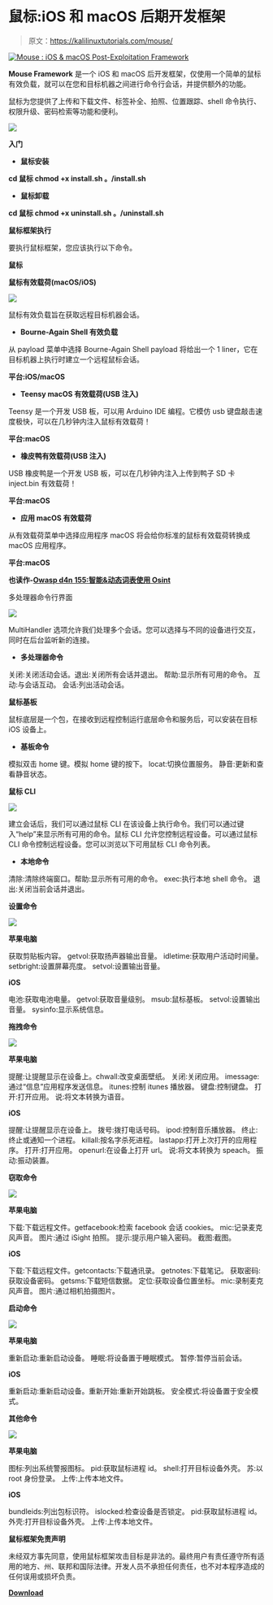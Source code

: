 # 鼠标:iOS 和 macOS 后期开发框架

> 原文：<https://kalilinuxtutorials.com/mouse/>

[![Mouse : iOS & macOS Post-Exploitation Framework](img//a7c7e194d2620a946b636232b2219828.png "Mouse : iOS & macOS Post-Exploitation Framework")](https://1.bp.blogspot.com/-8xTZ4RTjv5E/Xllm21JLkrI/AAAAAAAAFLk/fU6FLQ22Yd8xUIrq4NzAlH1twF5AyTVYQCLcBGAsYHQ/s1600/Mouse%2BFramework.png)

**Mouse Framework** 是一个 iOS 和 macOS 后开发框架，仅使用一个简单的鼠标有效负载，就可以在您和目标机器之间进行命令行会话，并提供额外的功能。

鼠标为您提供了上传和下载文件、标签补全、拍照、位置跟踪、shell 命令执行、权限升级、密码检索等功能和便利。

![](img//035751c848cd8113a5ac2fc4f0caa70c.png)

**入门**

*   **鼠标安装**

**cd 鼠标
chmod +x install.sh
。/install.sh**

*   **鼠标卸载**

**cd 鼠标
chmod +x uninstall.sh
。/uninstall.sh**

**鼠标框架执行**

要执行鼠标框架，您应该执行以下命令。

**鼠标**

**鼠标有效载荷(macOS/iOS)**

![](img//6c53eb0eb656b16c019466c9f7fad7d5.png)

鼠标有效负载旨在获取远程目标机器会话。

*   **Bourne-Again Shell 有效负载**

从 payload 菜单中选择 Bourne-Again Shell payload 将给出一个 1 liner，它在目标机器上执行时建立一个远程鼠标会话。

**平台:iOS/macOS**

*   **Teensy macOS 有效载荷(USB 注入)**

Teensy 是一个开发 USB 板，可以用 Arduino IDE 编程。它模仿 usb 键盘敲击速度极快，可以在几秒钟内注入鼠标有效载荷！

**平台:macOS**

*   **橡皮鸭有效载荷(USB 注入)**

USB 橡皮鸭是一个开发 USB 板，可以在几秒钟内注入上传到鸭子 SD 卡 inject.bin 有效载荷！

**平台:macOS**

*   **应用 macOS 有效载荷**

从有效载荷菜单中选择应用程序 macOS 将会给你标准的鼠标有效载荷转换成 macOS 应用程序。

**平台:macOS**

**也读作-[Owasp d4n 155:智能&动态词表使用 Osint](https://kalilinuxtutorials.com/owasp-d4n155/)**

多处理器命令行界面

![](img//b9bc674f835850896bc41fc7bfa8d344.png)

MultiHandler 选项允许我们处理多个会话。您可以选择与不同的设备进行交互，同时在后台监听新的连接。

*   **多处理器命令**

关闭:关闭活动会话。退出:关闭所有会话并退出。
帮助:显示所有可用的命令。
互动:与会话互动。
会话:列出活动会话。

**鼠标基板**

鼠标底层是一个包，在接收到远程控制运行底层命令和服务后，可以安装在目标 iOS 设备上。

*   **基板命令**

模拟双击 home 键。模拟 home 键的按下。
locat:切换位置服务。
静音:更新和查看静音状态。

**鼠标 CLI**

![](img//1d8b691ea12d5ae5fc31588b10bf29e2.png)

建立会话后，我们可以通过鼠标 CLI 在该设备上执行命令。我们可以通过键入“help”来显示所有可用的命令。鼠标 CLI 允许您控制远程设备。可以通过鼠标 CLI 命令控制远程设备。您可以浏览以下可用鼠标 CLI 命令列表。

*   **本地命令**

清除:清除终端窗口。帮助:显示所有可用的命令。
exec:执行本地 shell 命令。
退出:关闭当前会话并退出。

**设置命令**

![](img//c0db7a35995efea9c83993b004991488.png)

**苹果电脑**

获取剪贴板内容。
getvol:获取扬声器输出音量。
idletime:获取用户活动时间量。
setbright:设置屏幕亮度。
setvol:设置输出音量。

**iOS**

电池:获取电池电量。
getvol:获取音量级别。
msub:鼠标基板。
setvol:设置输出音量。
sysinfo:显示系统信息。

**拖拽命令**

![](img//e3bb022bcb0bd5a0924b23cf75d66dc3.png)

**苹果电脑**

提醒:让提醒显示在设备上。chwall:改变桌面壁纸。
关闭:关闭应用。
imessage:通过“信息”应用程序发送信息。
itunes:控制 itunes 播放器。
键盘:控制键盘。
打开:打开应用。
说:将文本转换为语音。

**iOS**

提醒:让提醒显示在设备上。
拨号:拨打电话号码。
ipod:控制音乐播放器。
终止:终止或通知一个进程。
killall:按名字杀死进程。
lastapp:打开上次打开的应用程序。
打开:打开应用。
openurl:在设备上打开 url。
说:将文本转换为 speach。
振动:振动装置。

**窃取命令**

![](img//bb704fb44edbf54e67f14e42fee05dab.png)

**苹果电脑**

下载:下载远程文件。getfacebook:检索 facebook 会话 cookies。
mic:记录麦克风声音。
图片:通过 iSight 拍照。
提示:提示用户输入密码。
截图:截图。

**iOS**

下载:下载远程文件。getcontacts:下载通讯录。
getnotes:下载笔记。
获取密码:获取设备密码。
getsms:下载短信数据。
定位:获取设备位置坐标。
mic:录制麦克风声音。
图片:通过相机拍摄图片。

**启动命令**

![](img//265d0d90f927c9a8b95721eb16e1b7d1.png)

**苹果电脑**

重新启动:重新启动设备。
睡眠:将设备置于睡眠模式。
暂停:暂停当前会话。

**iOS**

重新启动:重新启动设备。重新开始:重新开始跳板。
安全模式:将设备置于安全模式。

**其他命令**

![](img//1ee0e1c9324064814f59529610b61801.png)

**苹果电脑**

图标:列出系统警报图标。
pid:获取鼠标进程 id。
shell:打开目标设备外壳。
苏:以 root 身份登录。
上传:上传本地文件。

**iOS**

bundleids:列出包标识符。
islocked:检查设备是否锁定。
pid:获取鼠标进程 id。
外壳:打开目标设备外壳。
上传:上传本地文件。

**鼠标框架免责声明**

未经双方事先同意，使用鼠标框架攻击目标是非法的。最终用户有责任遵守所有适用的地方、州、联邦和国际法律。开发人员不承担任何责任，也不对本程序造成的任何误用或损坏负责。

[**Download**](https://github.com/entynetproject/mouse)
